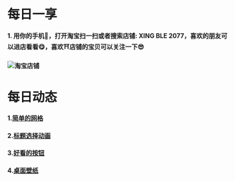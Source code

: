 # 每日一享

#### 																								 

#### 1. 用你的手机🎴，打开淘宝扫一扫或者搜索店铺: XING BLE 2077，喜欢的朋友可以进店看看😋，喜欢⛩店铺的宝贝可以关注一下😎						

#### 															![淘宝店铺](https://pdsapi.aliyundrive.com/v2/redirect?id=7c1a76da654e42bb8acd5989db547e171683214036417418172)



# 每日动态

#### 1.[简单的网格](https://github.com/pwxpwxtop/dailyCode/blob/master/01%E7%BD%91%E6%A0%BC.html)

#### 2.[标题选择动画](https://github.com/pwxpwxtop/dailyCode/blob/master/02%E6%8C%89%E9%92%AE.html)

#### 3.[好看的按钮](https://github.com/pwxpwxtop/dailyCode/blob/master/03%E6%8C%89%E9%92%AE%E5%8A%A8%E7%94%BB.html)

#### 4.[桌面壁纸](https://github.com/pwxpwxtop/dailyCode/blob/master/04%E6%88%91%E7%9A%843D%E7%9B%92%E5%AD%90.html)

